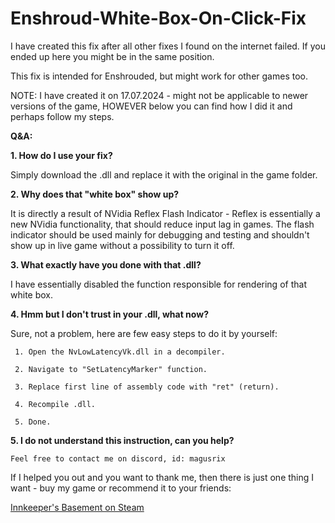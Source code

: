 # Enshroud-White-Box-On-Click-Fix

I have created this fix after all other fixes I found on the internet failed.
If you ended up here you might be in the same position.

This fix is intended for Enshrouded, but might work for other games too.

NOTE: I have created it on 17.07.2024 - might not be applicable to newer versions of the game, HOWEVER below you can find how I did it and perhaps follow my steps.

**Q&A:**

**1. How do I use your fix?**

   Simply download the .dll and replace it with the original in the game folder.
   
**2. Why does that "white box" show up?**

   It is directly a result of NVidia Reflex Flash Indicator -  Reflex is essentially a new NVidia functionality, that should reduce input lag in games. The flash indicator should be used mainly for debugging and testing and shouldn't show up in live game without a possibility to turn it off.

**3. What exactly have you done with that .dll?**

   I have essentially disabled the function responsible for rendering of that white box.
   
**4. Hmm but I don't trust in your .dll, what now?**

   Sure, not a problem, here are few easy steps to do it by yourself:
   
     1. Open the NvLowLatencyVk.dll in a decompiler.
     
     2. Navigate to "SetLatencyMarker" function.
     
     3. Replace first line of assembly code with "ret" (return).
     
     4. Recompile .dll.
     
     5. Done.
     
**5. I do not understand this instruction, can you help?**

    Feel free to contact me on discord, id: magusrix


If I helped you out and you want to thank me, then there is just one thing I want - buy my game or recommend it to your friends:

[Innkeeper's Basement on Steam](https://store.steampowered.com/app/2326210/Innkeepers_Basement/?utm_source=GitHub&utm_campaign=whiteboxfix&utm_content=17072024_1348)
